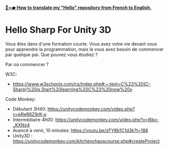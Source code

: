 __[🥐>🫖 How to translate my "Hello" repository from French to English.](https://github.com/EloiStree/HelloUnityKeywordForJunior)__

# Hello Sharp For Unity 3D

Vous êtes dans d'une formation courte.
Vous avez votre vie devant vous pour apprendre la programmation, mais là vous avez besoin de commencer par quelque par.
Que pouvez vous étudiez ?

Par où commencer ?


W3C:
- https://www.w3schools.com/cs/index.php#:~:text=C%23%20(C-Sharp)%20is,Start%20learning%20C%23%20now%20»


Code Monkey: 
- Débutant 3H40: https://unitycodemonkey.com/video.php?v=pReR6Z9rK-o
- Intermédiaire 4h00: https://unitycodemonkey.com/video.php?v=I6kx-_KXNz4
- Avancé à venir, 10 minutes: https://youtu.be/zFY8b1C1d3k?t=188 
- Unity3D : https://unitycodemonkey.com/kitchenchaoscourse.php#createProject
